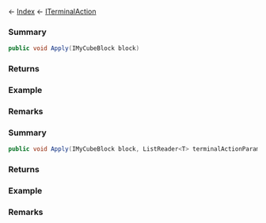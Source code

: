 ← [Index](Api-Index) ← [ITerminalAction](Sandbox.ModAPI.Interfaces.ITerminalAction)

### Summary

```csharp
public void Apply(IMyCubeBlock block)
```

### Returns

### Example

### Remarks

### Summary

```csharp
public void Apply(IMyCubeBlock block, ListReader<T> terminalActionParameters)
```

### Returns

### Example

### Remarks

